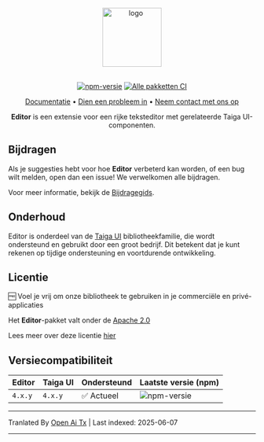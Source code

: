 <br />

<div align="center">
    <img src="https://raw.githubusercontent.com/taiga-family/editor/main/projects/demo/src/assets/icons/logo.svg" alt="logo" height="120px">
</div>

<br />

<div align="center">

[![npm-versie](https://img.shields.io/npm/v/@taiga-ui/editor.svg)](https://npmjs.com/package/@taiga-ui/editor)
[![Alle pakketten CI](https://github.com/taiga-family/editor/actions/workflows/build.yml/badge.svg?branch=main)](https://github.com/taiga-family/editor/actions/workflows/build.yml)

</div>

<p align="center">
    <a href="https://taiga-family.github.io/editor">Documentatie</a> •
    <a href="https://github.com/taiga-family/editor/issues/new/choose">Dien een probleem in</a> •
    <a href="https://t.me/taiga_ui">Neem contact met ons op</a>
</p>

<p align="center">
    <b>Editor</b> is een extensie voor een rijke teksteditor met gerelateerde Taiga UI-componenten.
</p>

## Bijdragen

Als je suggesties hebt voor hoe **Editor** verbeterd kan worden, of een bug wilt melden, open dan een issue! We verwelkomen alle bijdragen.

Voor meer informatie, bekijk de [Bijdragegids](https://raw.githubusercontent.com/taiga-family/editor/main/CONTRIBUTING.md).

## Onderhoud

Editor is onderdeel van de [Taiga UI](https://github.com/taiga-family/taiga-ui) bibliotheekfamilie, die wordt ondersteund en gebruikt door een groot bedrijf. Dit betekent dat je kunt rekenen op tijdige ondersteuning en voortdurende ontwikkeling.

## Licentie

🆓 Voel je vrij om onze bibliotheek te gebruiken in je commerciële en privé-applicaties

Het **Editor**-pakket valt onder de [Apache 2.0](https://raw.githubusercontent.com/taiga-family/editor/main/LICENSE)

Lees meer over deze licentie [hier](https://choosealicense.com/licenses/apache-2.0/)

## Versiecompatibiliteit

| Editor  | Taiga UI | Ondersteund | Laatste versie (npm)                                                                             |
| ------- | -------- | ----------- | ------------------------------------------------------------------------------------------------ |
| `4.x.y` | `4.x.y`  | ✅ Actueel  | ![npm-versie](https://img.shields.io/npm/v/@taiga-ui/editor?label=%40taiga-ui%2Feditor%20~%20v4) |

---

Tranlated By [Open Ai Tx](https://github.com/OpenAiTx/OpenAiTx) | Last indexed: 2025-06-07

---